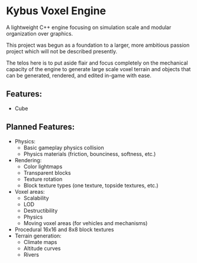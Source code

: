 # Kybus Voxel Engine
A lightweight C++ engine focusing on simulation scale and modular organization over graphics. 

This project was begun as a foundation to a larger, more ambitious passion project which will not be described presently.

The telos here is to put aside flair and focus completely on the mechanical capacity of the engine to generate large scale voxel terrain and objects that can be generated, rendered, and edited in-game with ease.

## Features:
- Cube

## Planned Features:
- Physics:
    - Basic gameplay physics collision
    - Physics materials (friction, bounciness, softness, etc.)
- Rendering:
    - Color lightmaps
    - Transparent blocks
    - Texture rotation
    - Block texture types (one texture, topside textures, etc.)
- Voxel areas:
    - Scalability
    - LOD
    - Destructibility
    - Physics
    - Moving voxel areas (for vehicles and mechanisms)
- Procedural 16x16 and 8x8 block textures
- Terrain generation:
    - Climate maps
    - Altitude curves
    - Rivers